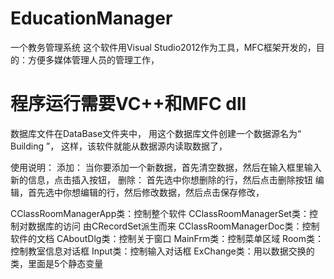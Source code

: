 ﻿# EducationManager
一个教务管理系统
这个软件用Visual Studio2012作为工具，MFC框架开发的，目的：方便多媒体管理人员的管理工作，

<h1>程序运行需要VC++和MFC dll</h1>


数据库文件在DataBase文件夹中，
用这个数据库文件创建一个数据源名为“ Building ”，
这样，该软件就能从数据源内读取数据了，



使用说明：
添加：
当你要添加一个新数据，首先清空数据，然后在输入框里输入新的信息，点击插入按钮，
删除：
首先选中你想删除的行，然后点击删除按钮
编辑，首先选中你想编辑的行，然后修改数据，然后点击保存修改，



CClassRoomManagerApp类：控制整个软件
CClassRoomManagerSet类：控制对数据库的访问    由CRecordSet派生而来
CClassRoomManagerDoc类：控制软件的文档
CAboutDlg类：控制关于窗口
MainFrm类：控制菜单区域
Room类：控制教室信息对话框
Input类：控制输入对话框
ExChange类：用以数据交换的类，里面是5个静态变量




